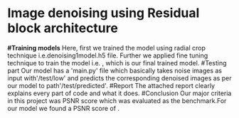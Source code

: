# Image denoising using Residual block architecture

**#Training models**
Here, first we trained the model using radial crop technique i.e.denoising1model.h5 file. Further we applied fine tuning technique to train the model i.e. , which is our final trained model.
#Testing part
Our model has a 'main.py' file which basically takes noise images as input with'/test/low' and predicts the corresponding denoised images as per our model to path'/test/predicted'.
#Report
The attached report clearly explains every part of code and what it does.
#Conclusion
Our major criteria in this project was PSNR score which was evaluated as the benchmark.For our model we found a PSNR score of .
